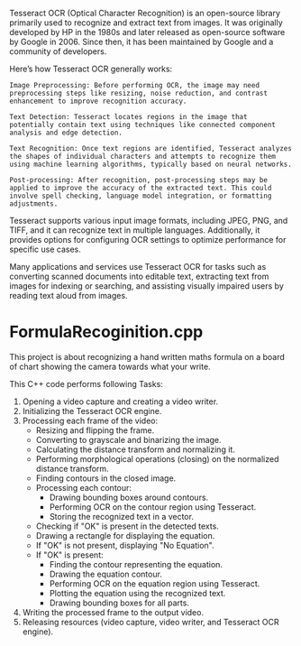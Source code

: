 Tesseract OCR (Optical Character Recognition) is an open-source library primarily used to recognize and extract text from images. It was originally developed by HP in the 1980s and later released as open-source software by Google in 2006. Since then, it has been maintained by Google and a community of developers.

Here’s how Tesseract OCR generally works:

    Image Preprocessing: Before performing OCR, the image may need preprocessing steps like resizing, noise reduction, and contrast enhancement to improve recognition accuracy.

    Text Detection: Tesseract locates regions in the image that potentially contain text using techniques like connected component analysis and edge detection.

    Text Recognition: Once text regions are identified, Tesseract analyzes the shapes of individual characters and attempts to recognize them using machine learning algorithms, typically based on neural networks.

    Post-processing: After recognition, post-processing steps may be applied to improve the accuracy of the extracted text. This could involve spell checking, language model integration, or formatting adjustments.

Tesseract supports various input image formats, including JPEG, PNG, and TIFF, and it can recognize text in multiple languages. Additionally, it provides options for configuring OCR settings to optimize performance for specific use cases.

Many applications and services use Tesseract OCR for tasks such as converting scanned documents into editable text, extracting text from images for indexing or searching, and assisting visually impaired users by reading text aloud from images.



# FormulaRecoginition.cpp

This project is about recognizing a hand written maths formula on a board of chart showing the camera towards what your write. 

This C++ code performs following Tasks:

1. Opening a video capture and creating a video writer.
2. Initializing the Tesseract OCR engine.
3. Processing each frame of the video:
   - Resizing and flipping the frame.
   - Converting to grayscale and binarizing the image.
   - Calculating the distance transform and normalizing it.
   - Performing morphological operations (closing) on the normalized distance transform.
   - Finding contours in the closed image.
   - Processing each contour:
     - Drawing bounding boxes around contours.
     - Performing OCR on the contour region using Tesseract.
     - Storing the recognized text in a vector.
   - Checking if "OK" is present in the detected texts.
   - Drawing a rectangle for displaying the equation.
   - If "OK" is not present, displaying "No Equation".
   - If "OK" is present:
     - Finding the contour representing the equation.
     - Drawing the equation contour.
     - Performing OCR on the equation region using Tesseract.
     - Plotting the equation using the recognized text.
     - Drawing bounding boxes for all parts.
4. Writing the processed frame to the output video.
5. Releasing resources (video capture, video writer, and Tesseract OCR engine).
